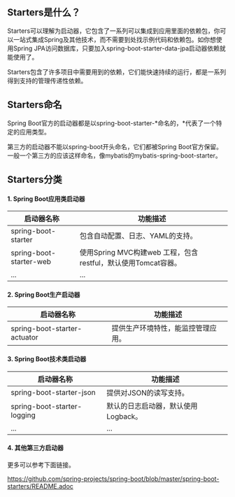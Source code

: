 ## Starters是什么？

Starters可以理解为启动器，它包含了一系列可以集成到应用里面的依赖包，你可以一站式集成Spring及其他技术，而不需要到处找示例代码和依赖包。如你想使用Spring JPA访问数据库，只要加入spring-boot-starter-data-jpa启动器依赖就能使用了。

Starters包含了许多项目中需要用到的依赖，它们能快速持续的运行，都是一系列得到支持的管理传递性依赖。

## Starters命名

Spring Boot官方的启动器都是以spring-boot-starter-*命名的，*代表了一个特定的应用类型。

第三方的启动器不能以spring-boot开头命名，它们都被Spring Boot官方保留。一般一个第三方的应该这样命名，像mybatis的mybatis-spring-boot-starter。

## Starters分类

#### 1. Spring Boot应用类启动器


启动器名称 | 功能描述
---|---
spring-boot-starter | 包含自动配置、日志、YAML的支持。
spring-boot-starter-web | 使用Spring MVC构建web 工程，包含restful，默认使用Tomcat容器。
... | ...


#### 2. Spring Boot生产启动器


启动器名称 | 功能描述
---|---
spring-boot-starter-actuator | 提供生产环境特性，能监控管理应用。


#### 3. Spring Boot技术类启动器


启动器名称 | 功能描述
---|---
spring-boot-starter-json | 提供对JSON的读写支持。
spring-boot-starter-logging | 默认的日志启动器，默认使用Logback。
... | ...

#### 4. 其他第三方启动器

更多可以参考下面链接。

https://github.com/spring-projects/spring-boot/blob/master/spring-boot-starters/README.adoc